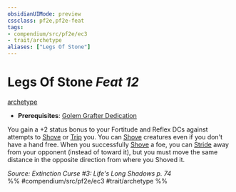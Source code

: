 ```yaml
---
obsidianUIMode: preview
cssclass: pf2e,pf2e-feat
tags:
- compendium/src/pf2e/ec3
- trait/archetype
aliases: ["Legs Of Stone"]
---
```

# Legs Of Stone  *Feat 12*  
[archetype](../../rules/traits/archetype.md)  

- **Prerequisites**: [Golem Grafter Dedication](golem-grafter-dedication-ec3.md)

You gain a +2 status bonus to your Fortitude and Reflex DCs against attempts to [Shove](../../rules/actions/shove.md) or [Trip](../../rules/actions/trip.md) you. You can [Shove](../../rules/actions/shove.md) creatures even if you don't have a hand free. When you successfully [Shove](../../rules/actions/shove.md) a foe, you can [Stride](../../rules/actions/stride.md) away from your opponent (instead of toward it), but you must move the same distance in the opposite direction from where you Shoved it.

*Source: Extinction Curse #3: Life's Long Shadows p. 74*  
%% #compendium/src/pf2e/ec3 #trait/archetype %%